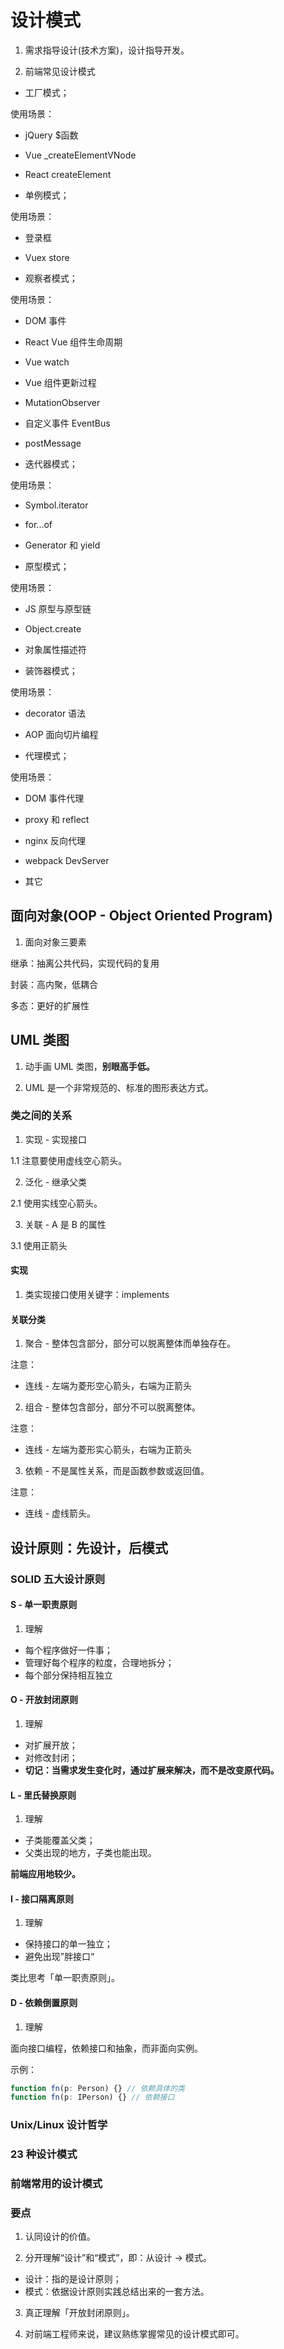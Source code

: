 # 设计模式

1. 需求指导设计(技术方案)，设计指导开发。

2. 前端常见设计模式

- 工厂模式；

使用场景：

- jQuery $函数
- Vue \_createElementVNode
- React createElement

- 单例模式；

使用场景：

- 登录框
- Vuex store

- 观察者模式；

使用场景：

- DOM 事件
- React Vue 组件生命周期
- Vue watch
- Vue 组件更新过程
- MutationObserver
- 自定义事件 EventBus
- postMessage

- 迭代器模式；

使用场景：

- Symbol.iterator
- for...of
- Generator 和 yield

- 原型模式；

使用场景：

- JS 原型与原型链
- Object.create
- 对象属性描述符

- 装饰器模式；

使用场景：

- decorator 语法
- AOP 面向切片编程

- 代理模式；

使用场景：

- DOM 事件代理
- proxy 和 reflect
- nginx 反向代理
- webpack DevServer

- 其它

## 面向对象(OOP - Object Oriented Program)

1. 面向对象三要素

继承：抽离公共代码，实现代码的复用

封装：高内聚，低耦合

多态：更好的扩展性

## UML 类图

1. 动手画 UML 类图，**别眼高手低。**

2. UML 是一个非常规范的、标准的图形表达方式。

### 类之间的关系

1. 实现 - 实现接口

1.1 注意要使用虚线空心箭头。

2. 泛化 - 继承父类

2.1 使用实线空心箭头。

3. 关联 - A 是 B 的属性

3.1 使用正箭头

#### 实现

1. 类实现接口使用关键字：implements

#### 关联分类

1. 聚合 - 整体包含部分，部分可以脱离整体而单独存在。

注意：

- 连线 - 左端为菱形空心箭头，右端为正箭头

2. 组合 - 整体包含部分，部分不可以脱离整体。

注意：

- 连线 - 左端为菱形实心箭头，右端为正箭头

3. 依赖 - 不是属性关系，而是函数参数或返回值。

注意：

- 连线 - 虚线箭头。

## 设计原则：先设计，后模式

### SOLID 五大设计原则

#### S - 单一职责原则

1. 理解

- 每个程序做好一件事；
- 管理好每个程序的粒度，合理地拆分；
- 每个部分保持相互独立

#### O - 开放封闭原则

1. 理解

- 对扩展开放；
- 对修改封闭；
- **切记：当需求发生变化时，通过扩展来解决，而不是改变原代码。**

#### L - 里氏替换原则

1. 理解

- 子类能覆盖父类；
- 父类出现的地方，子类也能出现。

**前端应用地较少。**

#### I - 接口隔离原则

1. 理解

- 保持接口的单一独立；
- 避免出现”胖接口“

类比思考「单一职责原则」。

#### D - 依赖倒置原则

1. 理解

面向接口编程，依赖接口和抽象，而非面向实例。

示例：

```ts
function fn(p: Person) {} // 依赖具体的类
function fn(p: IPerson) {} // 依赖接口
```

### Unix/Linux 设计哲学

### 23 种设计模式

### 前端常用的设计模式

### 要点

1. 认同设计的价值。

2. 分开理解“设计”和“模式”，即：从设计 -> 模式。

- 设计：指的是设计原则；
- 模式：依据设计原则实践总结出来的一套方法。

3. 真正理解「开放封闭原则」。

4. 对前端工程师来说，建议熟练掌握常见的设计模式即可。
